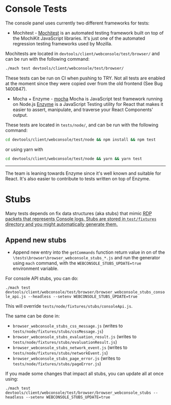 # Console Tests

The console panel uses currently two different frameworks for tests:

- Mochitest - [Mochitest](https://developer.mozilla.org/en-US/docs/Mozilla/Projects/Mochitest) is an automated testing framework built on top of the MochiKit JavaScript libraries. It's just one of the automated regression testing frameworks used by Mozilla.

Mochitests are located in `devtools/client/webconsole/test/browser/` and can be run with the following command:

```sh
./mach test devtools/client/webconsole/test/browser/
```

These tests can be run on CI when pushing to TRY. Not all tests are enabled at the moment since they were copied over from the old frontend (See Bug 1400847).

- Mocha + Enzyme - [mocha](https://mochajs.org/) Mocha is JavaScript test framework running on Node.js
  [Enzyme](http://airbnb.io/enzyme/) is a JavaScript Testing utility for React that makes it easier to assert, manipulate, and traverse your React Components' output.

These tests are located in `tests/node/`, and can be run with the following command:

```sh
cd devtools/client/webconsole/test/node && npm install && npm test
```

or using yarn with

```sh
cd devtools/client/webconsole/test/node && yarn && yarn test
```

---

The team is leaning towards Enzyme since it's well known and suitable for React.
It's also easier to contribute to tests written on top of Enzyme.

# Stubs

Many tests depends on fix data structures (aka stubs) that mimic
<abbr title="Remote Debugging Protocol">RDP<abbr> packets that represents Console logs.
Stubs are stored in `test/fixtures` directory and you might automatically generate them.

## Append new stubs

- Append new entry into the `getCommands` function return value in on of the `\tests\browser\browser_webconsole_stubs_*.js`
  and run the generator using `mach` command, with the `WEBCONSOLE_STUBS_UPDATE=true` environment variable.

For console API stubs, you can do:

`./mach test devtools/client/webconsole/test/browser/browser_webconsole_stubs_console_api.js --headless --setenv WEBCONSOLE_STUBS_UPDATE=true`

This will override `tests/node/fixtures/stubs/consoleApi.js`.

The same can be done in:

- `browser_webconsole_stubs_css_message.js` (writes to `tests/node/fixtures/stubs/cssMessage.js`)
- `browser_webconsole_stubs_evaluation_result.js` (writes to `tests/node/fixtures/stubs/evaluationResult.js`)
- `browser_webconsole_stubs_network_event.js` (writes to `tests/node/fixtures/stubs/networkEvent.js`)
- `browser_webconsole_stubs_page_error.js` (writes to `tests/node/fixtures/stubs/pageError.js`)

If you made some changes that impact all stubs, you can update all at once using:

`./mach test devtools/client/webconsole/test/browser/browser_webconsole_stubs --headless --setenv WEBCONSOLE_STUBS_UPDATE=true`
